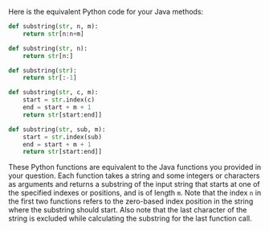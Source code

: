 Here is the equivalent Python code for your Java methods:

```python
def substring(str, n, m):
    return str[n:n+m]

def substring(str, n):
    return str[n:]

def substring(str):
    return str[:-1]

def substring(str, c, m):
    start = str.index(c)
    end = start + m + 1
    return str[start:end]]

def substring(str, sub, m):
    start = str.index(sub)
    end = start + m + 1
    return str[start:end]]
```
These Python functions are equivalent to the Java functions you provided in your question. Each function takes a string and some integers or characters as arguments and returns a substring of the input string that starts at one of the specified indexes or positions, and is of length `m`. Note that the index `n` in the first two functions refers to the zero-based index position in the string where the substring should start. Also note that the last character of the string is excluded while calculating the substring for the last function call.
